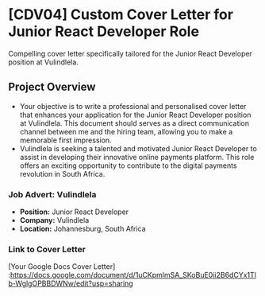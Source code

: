 # [CDV04] Custom Cover Letter for Junior React Developer Role

Compelling cover letter specifically tailored for the Junior React Developer position at Vulindlela. 

## Project Overview

- Your objective is to write a professional and personalised cover letter that enhances your application for the Junior React Developer position at Vulindlela. This document should serves as a direct communication channel between me and the hiring team, allowing you to make a memorable first impression.
- Vulindlela is seeking a talented and motivated Junior React Developer to assist in developing their innovative online payments platform. This role offers an exciting opportunity to contribute to the digital payments revolution in South Africa.
### Job Advert: Vulindlela
- **Position:** Junior React Developer
- **Company:** Vulindlela
- **Location:** Johannesburg, South Africa

### Link to Cover Letter
[Your Google Docs Cover Letter] :https://docs.google.com/document/d/1uCKpmlmSA_SKoBuE0ii2B6dCYx1Tlb-WglgOPBBDWNw/edit?usp=sharing

